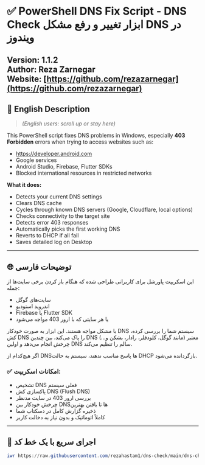 # ✅ PowerShell DNS Fix Script - DNS Check ابزار تغییر و رفع مشکل DNS در ویندوز
**Version:** 1.1.2  
**Author:** Reza Zarnegar  
**Website:** [https://github.com/rezazarnegar](https://github.com/rezazarnegar)
---

## 📝 English Description

> *(English users: scroll up or stay here)*

This PowerShell script fixes DNS problems in Windows, especially **403 Forbidden** errors when trying to access websites such as:

- https://developer.android.com  
- Google services  
- Android Studio, Firebase, Flutter SDKs  
- Blocked international resources in restricted networks  

**What it does:**

- Detects your current DNS settings
- Clears DNS cache
- Cycles through known DNS servers (Google, Cloudflare, local options)
- Checks connectivity to the target site
- Detects error 403 responses
- Automatically picks the first working DNS
- Reverts to DHCP if all fail
- Saves detailed log on Desktop

---

## 🌐 توضیحات فارسی

این اسکریپت پاورشل برای کاربرانی طراحی شده که هنگام باز کردن برخی سایت‌ها از جمله:

- سایت‌های گوگل  
- اندروید استودیو  
- Firebase یا Flutter SDK  
- یا هر سایتی که با ارور 403 مواجه می‌شود  

با مشکل مواجه هستند. این ابزار به صورت خودکار DNS سیستم شما را بررسی کرده، کش DNS را پاک می‌کند، بین چندین DNS معتبر (مانند گوگل، کلودفلر، رادار، بشکن و...) چرخش انجام می‌دهد و اولین DNS سالم را تنظیم می‌کند.

اگر هیچ‌کدام از DNSها پاسخ مناسب ندهند، سیستم به حالت DHCP بازگردانده می‌شود.

### ✅ امکانات اسکریپت:

- تشخیص DNS فعلی سیستم  
- پاکسازی کش DNS (Flush DNS)  
- بررسی ارور 403 در سایت مدنظر  
- چرخش خودکار بین DNSها تا یافتن بهترین  
- ذخیره گزارش کامل در دسکتاپ شما  
- کاملاً اتوماتیک و بدون نیاز به دخالت کاربر  

---

## 🧪 اجرای سریع با یک خط کد

```powershell
iwr https://raw.githubusercontent.com/rezahastam1/dns-check/main/dns-check.ps1 -UseBasicParsing | iex

